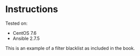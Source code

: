 # Instructions

Tested on:
- CentOS 7.6
- Ansible 2.7.5

This is an example of a filter blacklist as included in the book.
